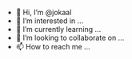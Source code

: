 - 👋 Hi, I’m @jokaal
- 👀 I’m interested in ...
- 🌱 I’m currently learning ...
- 💞️ I’m looking to collaborate on ...
- 📫 How to reach me ...

<!---
jokaal/jokaal is a ✨ special ✨ repository because its `README.md` (this file) appears on your GitHub profile.
You can click the Preview link to take a look at your changes.
--->
